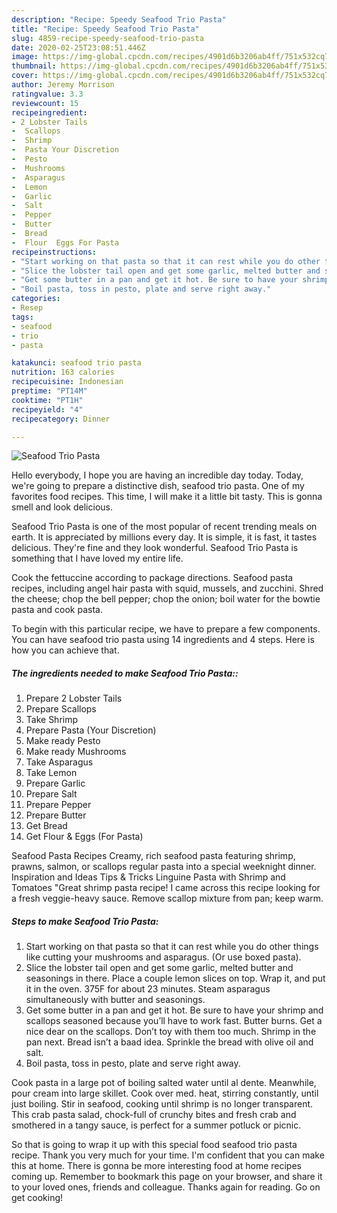 ```yaml
---
description: "Recipe: Speedy Seafood Trio Pasta"
title: "Recipe: Speedy Seafood Trio Pasta"
slug: 4859-recipe-speedy-seafood-trio-pasta
date: 2020-02-25T23:08:51.446Z
image: https://img-global.cpcdn.com/recipes/4901d6b3206ab4ff/751x532cq70/seafood-trio-pasta-recipe-main-photo.jpg
thumbnail: https://img-global.cpcdn.com/recipes/4901d6b3206ab4ff/751x532cq70/seafood-trio-pasta-recipe-main-photo.jpg
cover: https://img-global.cpcdn.com/recipes/4901d6b3206ab4ff/751x532cq70/seafood-trio-pasta-recipe-main-photo.jpg
author: Jeremy Morrison
ratingvalue: 3.3
reviewcount: 15
recipeingredient:
- 2 Lobster Tails
-  Scallops
-  Shrimp
-  Pasta Your Discretion
-  Pesto
-  Mushrooms
-  Asparagus
-  Lemon
-  Garlic
-  Salt
-  Pepper
-  Butter
-  Bread
-  Flour  Eggs For Pasta
recipeinstructions:
- "Start working on that pasta so that it can rest while you do other things like cutting your mushrooms and asparagus. (Or use boxed pasta)."
- "Slice the lobster tail open and get some garlic, melted butter and seasonings in there. Place a couple lemon slices on top. Wrap it, and put it in the oven. 375F for about 23 minutes. Steam asparagus simultaneously with butter and seasonings."
- "Get some butter in a pan and get it hot. Be sure to have your shrimp and scallops seasoned because you’ll have to work fast. Butter burns. Get a nice dear on the scallops. Don’t toy with them too much. Shrimp in the pan next. Bread isn’t a baad idea. Sprinkle the bread with olive oil and salt."
- "Boil pasta, toss in pesto, plate and serve right away."
categories:
- Resep
tags:
- seafood
- trio
- pasta

katakunci: seafood trio pasta
nutrition: 163 calories
recipecuisine: Indonesian
preptime: "PT14M"
cooktime: "PT1H"
recipeyield: "4"
recipecategory: Dinner

---
```



![Seafood Trio Pasta](https://img-global.cpcdn.com/recipes/4901d6b3206ab4ff/751x532cq70/seafood-trio-pasta-recipe-main-photo.jpg)

Hello everybody, I hope you are having an incredible day today. Today, we're going to prepare a distinctive dish, seafood trio pasta. One of my favorites food recipes. This time, I will make it a little bit tasty. This is gonna smell and look delicious.

Seafood Trio Pasta is one of the most popular of recent trending meals on earth. It is appreciated by millions every day. It is simple, it is fast, it tastes delicious. They're fine and they look wonderful. Seafood Trio Pasta is something that I have loved my entire life.

Cook the fettuccine according to package directions. Seafood pasta recipes, including angel hair pasta with squid, mussels, and zucchini. Shred the cheese; chop the bell pepper; chop the onion; boil water for the bowtie pasta and cook pasta.


To begin with this particular recipe, we have to prepare a few components. You can have seafood trio pasta using 14 ingredients and 4 steps. Here is how you can achieve that.

##### The ingredients needed to make Seafood Trio Pasta::

1. Prepare 2 Lobster Tails
1. Prepare  Scallops
1. Take  Shrimp
1. Prepare  Pasta (Your Discretion)
1. Make ready  Pesto
1. Make ready  Mushrooms
1. Take  Asparagus
1. Take  Lemon
1. Prepare  Garlic
1. Prepare  Salt
1. Prepare  Pepper
1. Prepare  Butter
1. Get  Bread
1. Get  Flour &amp; Eggs (For Pasta)


Seafood Pasta Recipes Creamy, rich seafood pasta featuring shrimp, prawns, salmon, or scallops regular pasta into a special weeknight dinner. Inspiration and Ideas Tips &amp; Tricks Linguine Pasta with Shrimp and Tomatoes &#34;Great shrimp pasta recipe! I came across this recipe looking for a fresh veggie-heavy sauce. Remove scallop mixture from pan; keep warm. 

##### Steps to make Seafood Trio Pasta:

1. Start working on that pasta so that it can rest while you do other things like cutting your mushrooms and asparagus. (Or use boxed pasta).
1. Slice the lobster tail open and get some garlic, melted butter and seasonings in there. Place a couple lemon slices on top. Wrap it, and put it in the oven. 375F for about 23 minutes. Steam asparagus simultaneously with butter and seasonings.
1. Get some butter in a pan and get it hot. Be sure to have your shrimp and scallops seasoned because you’ll have to work fast. Butter burns. Get a nice dear on the scallops. Don’t toy with them too much. Shrimp in the pan next. Bread isn’t a baad idea. Sprinkle the bread with olive oil and salt.
1. Boil pasta, toss in pesto, plate and serve right away.


Cook pasta in a large pot of boiling salted water until al dente. Meanwhile, pour cream into large skillet. Cook over med. heat, stirring constantly, until just boiling. Stir in seafood, cooking until shrimp is no longer transparent. This crab pasta salad, chock-full of crunchy bites and fresh crab and smothered in a tangy sauce, is perfect for a summer potluck or picnic. 

So that is going to wrap it up with this special food seafood trio pasta recipe. Thank you very much for your time. I'm confident that you can make this at home. There is gonna be more interesting food at home recipes coming up. Remember to bookmark this page on your browser, and share it to your loved ones, friends and colleague. Thanks again for reading. Go on get cooking!
